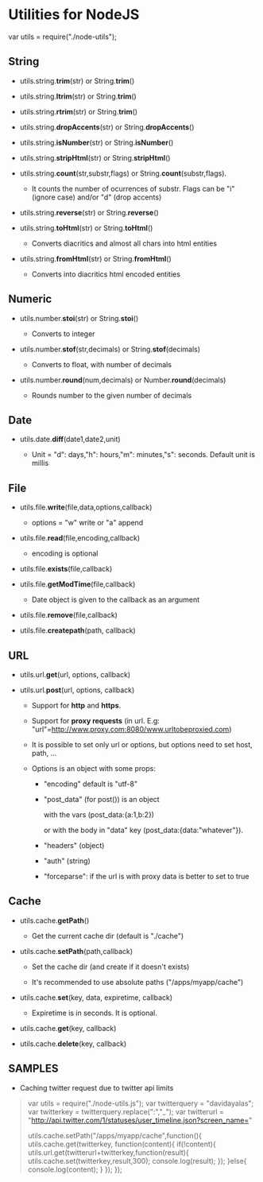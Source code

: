 Utilities for NodeJS
====================

var utils = require("./node-utils");

String
-------

-	utils.string.**trim**(str) or String.**trim**()

-	utils.string.**ltrim**(str) or String.**trim**()

-	utils.string.**rtrim**(str) or String.**trim**()

-	utils.string.**dropAccents**(str) or String.**dropAccents**()

-	utils.string.**isNumber**(str) or String.**isNumber**()

-	utils.string.**stripHtml**(str) or String.**stripHtml**()

-	utils.string.**count**(str,substr,flags) or String.**count**(substr,flags). 

	+	It counts the number of ocurrences of substr. Flags can be "i" (ignore case) and/or "d" (drop accents)

-	utils.string.**reverse**(str) or String.**reverse**()

-	utils.string.**toHtml**(str) or String.**toHtml**() 

	+	Converts diacritics and almost all chars into html entities

-	utils.string.**fromHtml**(str) or String.**fromHtml**() 

	+	Converts into diacritics html encoded entities


Numeric
--------

-	utils.number.**stoi**(str) or String.**stoi**()

	+	Converts to integer

-	utils.number.**stof**(str,decimals) or String.**stof**(decimals)

	+	Converts to float, with number of decimals

-	utils.number.**round**(num,decimals) or Number.**round**(decimals)

	+	Rounds number to the given number of decimals

Date
-----

-	utils.date.**diff**(date1,date2,unit) 

	+	Unit = "d": days,"h": hours,"m": minutes,"s": seconds. Default unit is millis

File
-----

-	utils.file.**write**(file,data,options,callback) 

	+	options = "w" write or "a" append

-	utils.file.**read**(file,encoding,callback) 

	+	encoding is optional

-	utils.file.**exists**(file,callback) 

-	utils.file.**getModTime**(file,callback)

	+	Date object is given to the callback as an argument

-	utils.file.**remove**(file,callback)

-	utils.file.**createpath**(path, callback)

URL
----

-	utils.url.**get**(url, options, callback) 

-	utils.url.**post**(url, options, callback) 

	*	Support for **http** and **https**. 
	*	Support for **proxy requests** (in url. E.g: "url"=http://www.proxy.com:8080/www.urltobeproxied.com)
	*	It is possible to set only url or options, but options need to set host, path, ...
	*	Options is an object with some props:

		+	"encoding" default is "utf-8"
		+	"post_data" (for post()) is an object 

			with the vars (post_data:{a:1,b:2})

			or with the body in "data" key (post_data:{data:"whatever"}).

		+	"headers" (object)
		+	"auth" (string)
		+	"forceparse": if the url is with proxy data is better to set to true

Cache
------

-	utils.cache.**getPath**() 

	+	Get the current cache dir (default is "./cache")

-	utils.cache.**setPath**(path,callback)

	+	Set the cache dir (and create if it doesn't exists)
	
	+	It's recommended to use absolute paths ("/apps/myapp/cache")

-	utils.cache.**set**(key, data, expiretime, callback) 

	+	Expiretime is in seconds. It is optional.

-	utils.cache.**get**(key, callback)

-	utils.cache.**delete**(key, callback)


SAMPLES
--------

-	Caching twitter request due to twitter api limits 

>	var utils = require("./node-utils.js");
>	var twitterquery = "davidayalas";
>	var twitterkey = twitterquery.replace(":","_");
>	var twitterurl = "http://api.twitter.com/1/statuses/user_timeline.json?screen_name="
>	
>	utils.cache.setPath("/apps/myapp/cache",function(){
>		utils.cache.get(twitterkey, function(content){
>			if(!content){
>				utils.url.get(twitterurl+twitterkey,function(result){
>					utils.cache.set(twitterkey,result,300);
>					console.log(result);
>				});
>			}else{
>				console.log(content);
>			}
>		});
>	});
